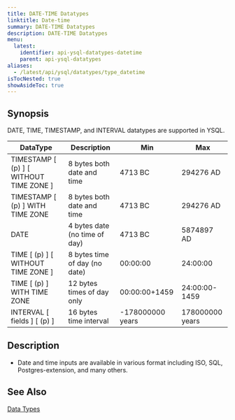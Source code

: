 ```yaml
---
title: DATE-TIME Datatypes
linktitle: Date-time
summary: DATE-TIME Datatypes
description: DATE-TIME Datatypes
menu:
  latest:
    identifier: api-ysql-datatypes-datetime
    parent: api-ysql-datatypes
aliases:
  - /latest/api/ysql/datatypes/type_datetime
isTocNested: true
showAsideToc: true
---
```


## Synopsis
DATE, TIME, TIMESTAMP, and INTERVAL datatypes are supported in YSQL.

DataType | Description | Min | Max |
---------|-------------|-----|-----|
TIMESTAMP [ (p) ] [ WITHOUT TIME ZONE ] | 8 bytes both date and time | 4713 BC | 294276 AD |
TIMESTAMP [ (p) ] WITH TIME ZONE | 8 bytes both date and time | 4713 BC | 294276 AD |
DATE | 4 bytes date (no time of day) | 4713 BC | 5874897 AD |
TIME [ (p) ] [ WITHOUT TIME ZONE ] | 8 bytes time of day (no date) | 00:00:00 | 24:00:00 |
TIME [ (p) ] WITH TIME ZONE | 12 bytes times of day only | 00:00:00+1459 | 24:00:00-1459 |
INTERVAL [ fields ] [ (p) ] | 16 bytes time interval | -178000000 years | 178000000 years |

## Description

- Date and time inputs are available in various format including ISO, SQL, Postgres-extension, and many others.

## See Also

[Data Types](../datatypes)

